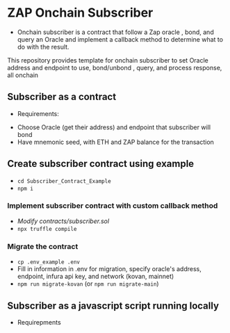 # ZAP Onchain Subscriber
- Onchain subscriber is a contract that follow a Zap oracle , bond, and query an Oracle and implement a callback method to determine what to do with the result.

This repository provides template for onchain subscriber to set Oracle address and endpoint to use,
bond/unbond , query, and process response, all onchain

## Subscriber as a contract
- Requirements:
+ Choose Oracle (get their address) and endpoint that subscriber will bond
+ Have mnemonic seed, with ETH and ZAP balance for the transaction
## Create subscriber contract using example
- `cd Subscriber_Contract_Example`
- `npm i `
### Implement subscriber contract with custom callback method
- *Modify contracts/subscriber.sol*
- `npx truffle compile`
### Migrate the contract
- `cp .env_example .env`
- Fill in information in .env for migration, specify oracle's address, endpoint, infura api key, and network (kovan, mainnet)
- `npm run migrate-kovan` (or `npm run migrate-main`)

##  Subscriber as a javascript script running locally
- Requirepments
